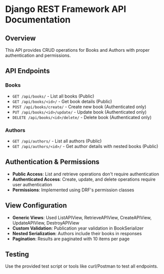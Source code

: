 # Django REST Framework API Documentation

## Overview
This API provides CRUD operations for Books and Authors with proper authentication and permissions.

## API Endpoints

### Books
- `GET /api/books/` - List all books (Public)
- `GET /api/books/<id>/` - Get book details (Public)
- `POST /api/books/create/` - Create new book (Authenticated only)
- `PUT /api/books/<id>/update/` - Update book (Authenticated only)
- `DELETE /api/books/<id>/delete/` - Delete book (Authenticated only)

### Authors
- `GET /api/authors/` - List all authors (Public)
- `GET /api/authors/<id>/` - Get author details with nested books (Public)

## Authentication & Permissions
- **Public Access**: List and retrieve operations don't require authentication
- **Authenticated Access**: Create, update, and delete operations require user authentication
- **Permissions**: Implemented using DRF's permission classes

## View Configuration
- **Generic Views**: Used ListAPIView, RetrieveAPIView, CreateAPIView, UpdateAPIView, DestroyAPIView
- **Custom Validation**: Publication year validation in BookSerializer
- **Nested Serialization**: Authors include their books in responses
- **Pagination**: Results are paginated with 10 items per page

## Testing
Use the provided test script or tools like curl/Postman to test all endpoints.
